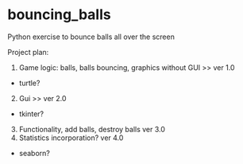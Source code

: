 # bouncing_balls
Python exercise to bounce balls all over the screen

Project plan:
1. Game logic: balls, balls bouncing, graphics without GUI >> ver 1.0
  - turtle?
2. Gui >> ver 2.0
  - tkinter?
3. Functionality, add balls, destroy balls ver 3.0
4. Statistics incorporation? ver 4.0
  - seaborn?

